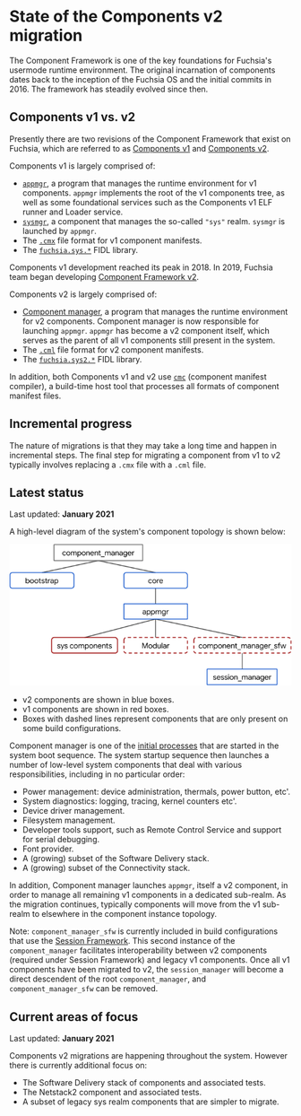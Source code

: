 # State of the Components v2 migration

The Component Framework is one of the key foundations for Fuchsia's usermode
runtime environment. The original incarnation of components dates back to the
inception of the Fuchsia OS and the initial commits in 2016. The framework has
steadily evolved since then.

## Components v1 vs. v2

Presently there are two revisions of the Component Framework that exist on
Fuchsia, which are referred to as [Components v1][cfv1] and
[Components v2][cfv2].

Components v1 is largely comprised of:

*   [`appmgr`][appmgr], a program that manages the runtime environment for v1
    components. `appmgr` implements the root of the v1 components tree, as well
    as some foundational services such as the Components v1 ELF runner and
    Loader service.
*   [`sysmgr`][sysmgr], a component that manages the so-called `"sys"` realm.
    `sysmgr` is launched by `appmgr`.
*   The [`.cmx`][cmx] file format for v1 component manifests.
*   The [`fuchsia.sys.*`][fuchsia-sys] FIDL library.

Components v1 development reached its peak in 2018. In 2019, Fuchsia team began
developing [Component Framework v2][intro].

Components v2 is largely comprised of:

*   [Component manager][component_manager], a program that manages the runtime
    environment for v2 components. Component manager is now responsible for
    launching `appmgr`. `appmgr` has become a v2 component itself,
    which serves as the parent of all v1 components still present in the
    system.
*   The [`.cml`][cml] file format for v2 component manifests.
*   The [`fuchsia.sys2.*`][fuchsia-sys2] FIDL library.

In addition, both Components v1 and v2 use [`cmc`][cmc] (component manifest
compiler), a build-time host tool that processes all formats of component
manifest files.

## Incremental progress

The nature of migrations is that they may take a long time and happen in
incremental steps. The final step for migrating a component from v1 to v2
typically involves replacing a `.cmx` file with a `.cml` file.

## Latest status

Last updated: **January 2021**

A high-level diagram of the system's component topology is shown below:

![Realms diagram](images/high_level_components_topology.png)

*   v2 components are shown in blue boxes.
*   v1 components are shown in red boxes.
*   Boxes with dashed lines represent components that are only present on some
    build configurations.

Component manager is one of the [initial processes][initial-processes] that are
started in the system boot sequence.
The system startup sequence then launches a number of low-level system
components that deal with various responsibilities, including in no particular
order:

*   Power management: device administration, thermals, power button, etc'.
*   System diagnostics: logging, tracing, kernel counters etc'.
*   Device driver management.
*   Filesystem management.
*   Developer tools support, such as Remote Control Service and support for
    serial debugging.
*   Font provider.
*   A (growing) subset of the Software Delivery stack.
*   A (growing) subset of the Connectivity stack.

In addition, Component manager launches `appmgr`, itself a v2 component, in
order to manage all remaining v1 components in a dedicated sub-realm. As the
migration continues, typically components will move from the v1 sub-realm to
elsewhere in the component instance topology.

Note: `component_manager_sfw` is currently included in build configurations that
use the [Session Framework][session-framework]. This second instance of the
`component_manager` facilitates interoperability between v2 components (required
under Session Framework) and legacy v1 components. Once all v1 components have
been migrated to v2, the `session_manager` will become a direct descendent of
the root `component_manager`, and `component_manager_sfw` can be removed.

## Current areas of focus

Last updated: **January 2021**

Components v2 migrations are happening throughout the system. However there is
currently additional focus on:

*   The Software Delivery stack of components and associated tests.
*   The Netstack2 component and associated tests.
*   A subset of legacy sys realm components that are simpler to migrate.

[appmgr]: /src/sys/appmgr
[cfv1]: /docs/glossary.md#components-v1
[cfv2]: /docs/glossary.md#components-v2
[cmc]: /tools/cmc/
[cml]: /docs/concepts/components/v2/component_manifests.md
[cmx]: /docs/concepts/components/v1/component_manifests.md
[component_manager]: /docs/concepts/components/v2/component_manager.md
[fuchsia-sys]: https://fuchsia.dev/reference/fidl/fuchsia.sys
[fuchsia-sys2]: https://fuchsia.dev/reference/fidl/fuchsia.sys2
[initial-processes]: /docs/concepts/booting/everything_between_power_on_and_your_component.md#initial-processes
[intro]: /docs/concepts/components/v2/introduction.md
[session-framework]: /docs/concepts/session/introduction.md
[sysmgr]: /src/sys/sysmgr
